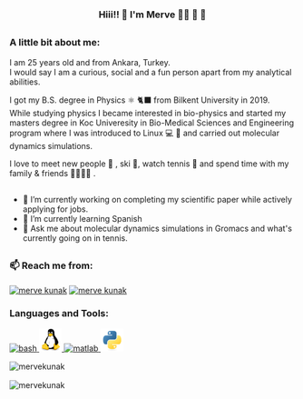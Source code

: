 <h3 align="center">Hiii!! 👋 I'm Merve  💁‍♀️ 💅 💞 </h3>

##
<h3 align="left">A little bit about me:</h3>

I am 25 years old and from Ankara, Turkey. <br />
I would say I am a curious, social and a fun person apart from my analytical abilities.

I got my B.S. degree in Physics ⚛️ 🐈‍⬛ from Bilkent University in 2019. <br />
While studying physics I became interested in bio-physics and started my masters degree in Koc Univeresity in Bio-Medical Sciences and Engineering program where I was introduced to Linux 💻 🐧 and carried out molecular dynamics simulations.

I love to meet new people 🤝 , ski 🎿, watch tennis 🎾 and spend time with my family & friends 👨‍👩‍👧‍👦 . 
##
- 🔭 I’m currently working on completing my scientific paper while actively applying for jobs.
- 🌱 I’m currently learning Spanish
- 💬 Ask me about molecular dynamics simulations in Gromacs and what's currently going on in tennis.
<!-- - 📄 Know about my experiences **[CV]()** -->
##
<h3 align="left">📫 Reach me from:</h3>
<p align="left">
<a href="https://linkedin.com/in/merve-kunak-845135195/" target="blank"><img align="center" src="https://raw.githubusercontent.com/rahuldkjain/github-profile-readme-generator/master/src/images/icons/Social/linked-in-alt.svg" alt="merve kunak" height="30" width="40" /></a>
<a href="mailto:mervekunak@gmail.com" target="blank"><img align="center" src="https://user-images.githubusercontent.com/5141132/50740364-7ea80880-1217-11e9-8faf-2348e31beedd.png" alt="merve kunak" width="40" /></a>
</p>

<h3 align="left">Languages and Tools:</h3>
<p align="left"> <a href="https://www.gnu.org/software/bash/" target="_blank" rel="noreferrer"> <img src="https://www.vectorlogo.zone/logos/gnu_bash/gnu_bash-icon.svg" alt="bash" width="40" height="40"/> </a> <a href="https://www.linux.org/" target="_blank" rel="noreferrer"> <img src="https://raw.githubusercontent.com/devicons/devicon/master/icons/linux/linux-original.svg" alt="linux" width="40" height="40"/> </a> <a href="https://www.mathworks.com/" target="_blank" rel="noreferrer"> <img src="https://upload.wikimedia.org/wikipedia/commons/2/21/Matlab_Logo.png" alt="matlab" width="40" height="40"/> </a> <a href="https://www.python.org" target="_blank" rel="noreferrer"> <img src="https://raw.githubusercontent.com/devicons/devicon/master/icons/python/python-original.svg" alt="python" width="40" height="40"/> </a> </p>

<p><img align="center" src="https://github-readme-stats.vercel.app/api/top-langs?username=mervekunak&show_icons=true&title_color=5005ff&bg_color=ffffff&locale=en&layout=compact" alt="mervekunak" /></p>


<p><img align="center" src="https://github-readme-streak-stats.herokuapp.com/?user=mervekunak&" alt="mervekunak" /></p>
